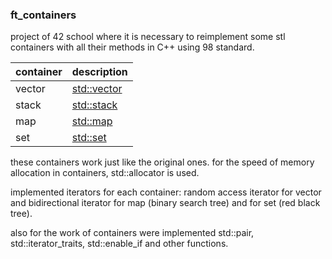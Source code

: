 ### ft_containers

project of 42 school where it is necessary to reimplement some stl containers with all their methods in C++ using 98 standard.

| container | description |
| ------------ | ------------ |
| vector | [std::vector] |
| stack | [std::stack] |
| map | [std::map] |
| set | [std::set] |

these containers work just like the original ones. for the speed of memory allocation in containers, std::allocator is used.

implemented iterators for each container: random access iterator for vector and bidirectional iterator for map (binary search tree) and for set (red black tree).

also for the work of containers were implemented std::pair, std::iterator_traits, std::enable_if and other functions.

[std::vector]: http://www.cplusplus.com/reference/vector/vector
[std::stack]: http://www.cplusplus.com/reference/stack/stack
[std::map]: http://www.cplusplus.com/reference/map/map
[std::set]: http://www.cplusplus.com/reference/set/set
